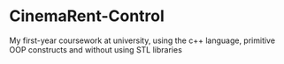 # CinemaRent-Control
My first-year coursework at university, using the c++ language, primitive OOP constructs and without using STL libraries
